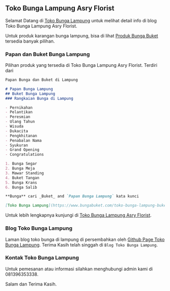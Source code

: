 ## Toko Bunga Lampung Asry Florist

Selamat Datang di [Toko Bunga Lampung](https://tokobungalampung.xyz) untuk melihat detail info di blog Toko Bunga Lampung Asry Florist.

Untuk produk karangan bunga lampung, bisa di lihat [Produk Bunga Buket](https://www.bungabuket.com/shop/) tersedia banyak pilihan.

### Papan dan Buket Bunga Lampung

Pilihan produk yang tersedia di Toko Bunga Lampung Asry Florist. Terdiri dari

```markdown
Papan Bunga dan Buket di Lampung

# Papan Bunga Lampung
## Buket Bunga Lampung
### Rangkaian Bunga di Lampung

- Pernikahan
- Pelantikan
- Peresmian
- Ulang Tahun
- Wisuda
- Dukacita
- Pengkhitanan
- Penabalan Nama
- Syukuran
- Grand Opening
- Congratulations

1. Bunga Segar
2. Bunga Meja
3. Mawar Standing
4. Buket Tangan
5. Bunga Krans
6. Bunga Salib

**Bunga** cari _Buket_ and `Papan Bunga Lampung` kata kunci

[Toko Bunga Lampung](https://www.bungabuket.com/toko-bunga-lampung-buket-mawar/ title="toko bunga lampung") and ![Toko Bunga di Lampung](https://www.bungabuket.com/wp-content/uploads/2019/02/bungabuket-com_-logo.jpg title="toko bunga di lampung")
```

Untuk lebih lengkapnya kunjungi di [Toko Bunga Lampung Asry Florist](https://m.asryflorist.com/toko-bunga-lampung.html).

### Blog Toko Bunga Lampung

Laman blog toko bunga di lampung di persembahkan oleh [Github Page Toko Bunga Lampung](https://tokobungadilampung.github.io). Terima Kasih telah singgah di `Blog Toko Bunga Lampung`.

### Kontak Toko Bunga Lampung

Untuk pemesanan atau informasi silahkan menghubungi admin kami di 081396353338.

Salam dan Terima Kasih.
